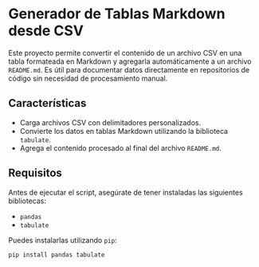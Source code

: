 # Generador de Tablas Markdown desde CSV

Este proyecto permite convertir el contenido de un archivo CSV en una tabla formateada en Markdown y agregarla automáticamente a un archivo `README.md`. Es útil para documentar datos directamente en repositorios de código sin necesidad de procesamiento manual.

## Características
- Carga archivos CSV con delimitadores personalizados.
- Convierte los datos en tablas Markdown utilizando la biblioteca `tabulate`.
- Agrega el contenido procesado al final del archivo `README.md`.

## Requisitos
Antes de ejecutar el script, asegúrate de tener instaladas las siguientes bibliotecas:
- `pandas`
- `tabulate`

Puedes instalarlas utilizando `pip`:

```bash
pip install pandas tabulate
